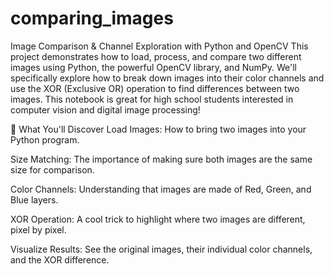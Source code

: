 # comparing_images
Image Comparison & Channel Exploration with Python and OpenCV
This project demonstrates how to load, process, and compare two different images using Python, the powerful OpenCV library, and NumPy. We'll specifically explore how to break down images into their color channels and use the XOR (Exclusive OR) operation to find differences between two images. This notebook is great for high school students interested in computer vision and digital image processing!

🚀 What You'll Discover
Load Images: How to bring two images into your Python program.

Size Matching: The importance of making sure both images are the same size for comparison.

Color Channels: Understanding that images are made of Red, Green, and Blue layers.

XOR Operation: A cool trick to highlight where two images are different, pixel by pixel.

Visualize Results: See the original images, their individual color channels, and the XOR difference.
